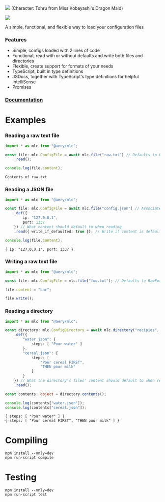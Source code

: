 ![](https://i.imgur.com/COJK5ss.png)
(Character: Tohru from Miss Kobayashi's Dragon Maid)

[![](https://img.shields.io/npm/v/@aery/mlc.svg?colorB=%23C5383B&style=flat-square)](https://www.npmjs.com/package/@aery/mlc)

A simple, functional, and flexible way to load your configuration files

### Features

* Simple, configs loaded with 2 lines of code
* Functional, read with or without defaults and write both files and directories
* Flexible, create support for formats of your needs
* TypeScript, built in type definitions
* JSDocs, together with TypeScript's type definitions for helpful IntelliSense 
* Promises

### [Documentation](https://aery-chan.github.io/node-module-that-loads-configs/)

# Examples

### Reading a raw text file
```ts
import * as mlc from "@aery/mlc";

const file: mlc.ConfigFile = await mlc.file("raw.txt") // Defaults to RawFormat format by default
    .read();

console.log(file.content);
```
```
Contents of raw.txt
```

### Reading a JSON file
```ts
import * as mlc from "@aery/mlc";

const file: mlc.ConfigFile = await mlc.file("config.json") // Associates json files with JSONFormat format by default
    .def({
        ip: "127.0.0.1",
        port: 1337
    }) // What content should default to when reading
    .read({ write_if_defaulted: true }); // Write if content is defaulted in any way after reading

console.log(file.content);
```
```
{ ip: "127.0.0.1", port: 1337 }
```

### Writing a raw text file
```ts
import * as mlc from "@aery/mlc";

const file: mlc.ConfigFile = mlc.file("foo.txt"); // Defaults to RawFormat format by default

file.content = "bar";

file.write();
```

### Reading a directory
```ts
import * as mlc from "@aery/mlc";

const directory: mlc.ConfigDirectory = await mlc.directory("recipies", new mlc.formats.JSONFormat())
    .def({
        "water.json": {
            steps: [ "Pour water" ]
        },
        "cereal.json": {
            steps: [
                "Pour cereal FIRST",
                "THEN pour milk"
            ]
        }
    }) // What the directory's files' content should default to when reading
    .read();

const contents: object = directory.contents();

console.log(contents["water.json"]);
console.log(contents["cereal.json"]);
```
```
{ steps: [ "Pour water" ] }
{ steps: [ "Pour cereal FIRST", "THEN pour milk" ] }
```

# Compiling

`npm install --only=dev`   
`npm run-script compile`

# Testing

`npm install --only=dev`   
`npm run-script test`
